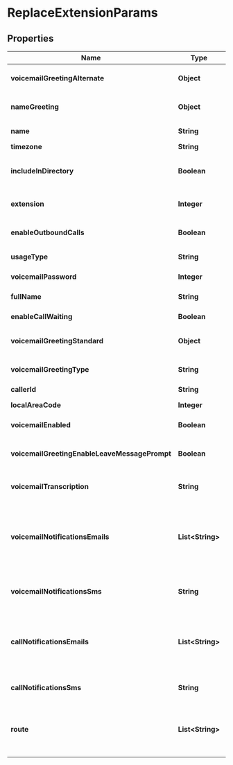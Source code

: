 
# ReplaceExtensionParams

## Properties
Name | Type | Description | Notes
------------ | ------------- | ------------- | -------------
**voicemailGreetingAlternate** | **Object** | Recording lookup object |  [optional]
**nameGreeting** | **Object** | Recording lookup object |  [optional]
**name** | **String** | Name (required) |  [optional]
**timezone** | **String** | Timezone |  [optional]
**includeInDirectory** | **Boolean** | Include in dial-by-name directory |  [optional]
**extension** | **Integer** | Extension number (required) |  [optional]
**enableOutboundCalls** | **Boolean** | Enable outgoing calls |  [optional]
**usageType** | **String** | Extension type |  [optional]
**voicemailPassword** | **Integer** | Voicemail password |  [optional]
**fullName** | **String** | Contact name |  [optional]
**enableCallWaiting** | **Boolean** | Enable Call Waiting |  [optional]
**voicemailGreetingStandard** | **Object** | Recording lookup object |  [optional]
**voicemailGreetingType** | **String** | Voicemail greeting type |  [optional]
**callerId** | **String** | Caller ID |  [optional]
**localAreaCode** | **Integer** | Local area code |  [optional]
**voicemailEnabled** | **Boolean** | Voicemail enabled |  [optional]
**voicemailGreetingEnableLeaveMessagePrompt** | **Boolean** | Use leave message prompt after voicemail |  [optional]
**voicemailTranscription** | **String** | Voicemail transcription type |  [optional]
**voicemailNotificationsEmails** | **List&lt;String&gt;** | Email notifications for voicemails. Can be a single email or an array of emails |  [optional]
**voicemailNotificationsSms** | **String** | SMS notifications for voicemails |  [optional]
**callNotificationsEmails** | **List&lt;String&gt;** | Email notifications for calls. Can be a single email or an array of emails |  [optional]
**callNotificationsSms** | **String** | SMS notifications for calls |  [optional]
**route** | **List&lt;String&gt;** | Route object lookup (must belong to this extension) |  [optional]



